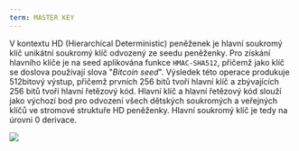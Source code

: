 ```yaml
---
term: MASTER KEY
---
```


V kontextu HD (Hierarchical Deterministic) peněženek je hlavní soukromý klíč unikátní soukromý klíč odvozený ze seedu peněženky. Pro získání hlavního klíče je na seed aplikována funkce `HMAC-SHA512`, přičemž jako klíč se doslova používají slova "*Bitcoin seed*". Výsledek této operace produkuje 512bitový výstup, přičemž prvních 256 bitů tvoří hlavní klíč a zbývajících 256 bitů tvoří hlavní řetězový kód. Hlavní klíč a hlavní řetězový kód slouží jako výchozí bod pro odvození všech dětských soukromých a veřejných klíčů ve stromové struktuře HD peněženky. Hlavní soukromý klíč je tedy na úrovni 0 derivace.

![](../../dictionnaire/assets/19.png)